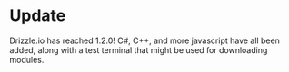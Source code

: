 # Update
Drizzle.io has reached 1.2.0! C#, C++, and more javascript have all been added, along with a test terminal that might be used for downloading modules.
